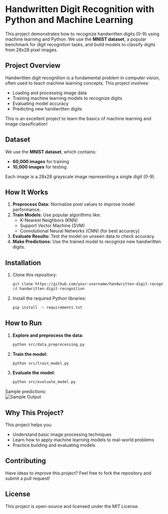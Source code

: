 # Handwritten Digit Recognition with Python and Machine Learning  

This project demonstrates how to recognize handwritten digits (0-9) using machine learning and Python. We use the **MNIST dataset**, a popular benchmark for digit recognition tasks, and build models to classify digits from 28x28 pixel images.  

## Project Overview  

Handwritten digit recognition is a fundamental problem in computer vision, often used to teach machine learning concepts. This project involves:  
- Loading and processing image data  
- Training machine learning models to recognize digits  
- Evaluating model accuracy  
- Predicting new handwritten digits  

This is an excellent project to learn the basics of machine learning and image classification!  

## Dataset  

We use the **MNIST dataset**, which contains:  
- **60,000 images** for training  
- **10,000 images** for testing  

Each image is a 28x28 grayscale image representing a single digit (0-9).  

## How It Works  

1. **Preprocess Data:** Normalize pixel values to improve model performance.  
2. **Train Models:** Use popular algorithms like:  
   - K-Nearest Neighbors (KNN)  
   - Support Vector Machine (SVM)  
   - Convolutional Neural Networks (CNN) (for best accuracy)  
3. **Evaluate Results:** Test the model on unseen data to check accuracy.  
4. **Make Predictions:** Use the trained model to recognize new handwritten digits.  

## Installation  

1. Clone this repository:  
   ```bash
   git clone https://github.com/your-username/handwritten-digit-recognition.git  
   cd handwritten-digit-recognition  
   ```  

2. Install the required Python libraries:  
   ```bash
   pip install -r requirements.txt  
   ```  

## How to Run  

1. **Explore and preprocess the data:**  
   ```bash
   python src/data_preprocessing.py  
   ```  

2. **Train the model:**  
   ```bash
   python src/train_model.py  
   ```  

3. **Evaluate the model:**  
   ```bash
   python src/evaluate_model.py  
   ```  


Sample predictions:  
![Sample Output](<img width="394" alt="Screenshot 2024-11-15 130631" src="https://github.com/user-attachments/assets/07024c97-56a5-4dce-8eb8-d973e7fdf5e5">
)  

## Why This Project?  

This project helps you:  
- Understand basic image processing techniques  
- Learn how to apply machine learning models to real-world problems  
- Practice building and evaluating models  

## Contributing  

Have ideas to improve this project? Feel free to fork the repository and submit a pull request!  

## License  

This project is open-source and licensed under the MIT License.  
